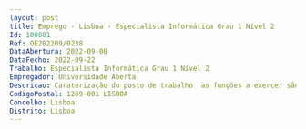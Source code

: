 ```yaml
--- 
layout: post
title: Emprego - Lisboa - Especialista Informática Grau 1 Nível 2
Id: 100881
Ref: OE202209/0238
DataAbertura: 2022-09-08
DataFecho: 2022-09-22
Trabalho: Especialista Informática Grau 1 Nível 2
Empregador: Universidade Aberta
Descricao: Caraterização do posto de trabalho  as funções a exercer são as enquadráveis no conteúdo funcional de Técnico Superior ou de Especialista de Informática, de acordo com o previsto no anexo à Lei n.º 35 2014, de 20 de junho e nos n.ºs 2, 3 e 5 constantes do artigo 2.º da Portaria n.º 358 2002, de 3 de abril, compreendendo as seguintes funções  • Desenho, implementação e gestão de redes e de sistemas de comunicação  • Arquitetura, gestão e manutenção de infraestruturas tecnológicas de datacenter • Instalação, configuração e administração de serviços em sistemas Windows e Linux  • Análise, implementação e integração de sistemas de informação  • Elaboração de estudos para apoio à decisão na implementação e contratação de serviços e de soluções informáticas  • Elaboração de documentação de apoio e suporte técnico aos utilizadores.
CodigoPostal: 1269-001 LISBOA
Concelho: Lisboa
Distrito: Lisboa
--- 
```


